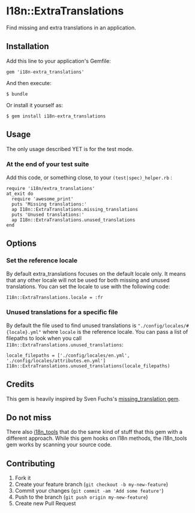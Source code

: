 # I18n::ExtraTranslations

Find missing and extra translations in an application.

## Installation

Add this line to your application's Gemfile:

    gem 'i18n-extra_translations'

And then execute:

    $ bundle

Or install it yourself as:

    $ gem install i18n-extra_translations

## Usage

The only usage described YET is for the test mode.

### At the end of your test suite

Add this code, or something close, to your `(test|spec)_helper.rb` :

    require 'i18n/extra_translations'
    at_exit do
      require 'awesome_print'
      puts 'Missing translations:'
      ap I18n::ExtraTranslations.missing_translations
      puts 'Unused translations:'
      ap I18n::ExtraTranslations.unused_translations
    end

## Options

### Set the reference locale

By default extra\_translations focuses on the default locale only.
It means that any other locale will not be used for both missing and unused translations.
You can set the locale to use with the following code:

    I18n::ExtraTranslations.locale = :fr

### Unused translations for a specific file

By default the file used to find unused translations is `"./config/locales/#{locale}.yml"` where `locale` is the reference locale.
You can pass a list of filepaths to look when you call `I18n::ExtraTranslations.unused_translations`:

    locale_filepaths = ['./config/locales/en.yml', './config/locales/attributes.en.yml']
    I18n::ExtraTranslations.unused_translations(locale_filepaths)

## Credits

This gem is heavily inspired by Sven Fuchs's [missing\_translation gem](https://github.com/svenfuchs/i18n-missing_translations).

## Do not miss

There also [i18n\_tools](https://github.com/tkadauke/i18n_tools) that do the same kind of stuff that this gem with a different approach.
While this gem hooks on I18n methods, the i18n\_tools gem works by scanning your source code.

## Contributing

1. Fork it
2. Create your feature branch (`git checkout -b my-new-feature`)
3. Commit your changes (`git commit -am 'Add some feature'`)
4. Push to the branch (`git push origin my-new-feature`)
5. Create new Pull Request
